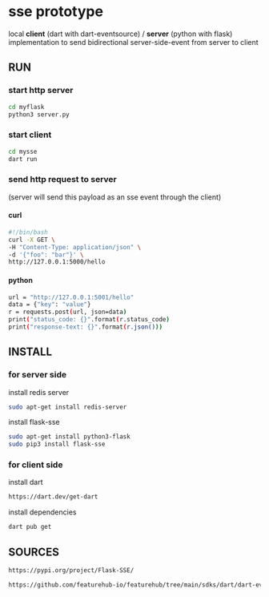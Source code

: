 # sse prototype
local **client** (dart with dart-eventsource) / **server** (python with flask) implementation to send bidirectional server-side-event from server to client

## RUN

### start http server
```sh
cd myflask
python3 server.py
```

### start client
```sh
cd mysse
dart run
```

### send http request to server
(server will send this payload as an sse event through the client)

#### curl
```sh
#!/bin/bash
curl -X GET \
-H "Content-Type: application/json" \
-d '{"foo": "bar"}' \
http://127.0.0.1:5000/hello
```

#### python
```sh
url = "http://127.0.0.1:5001/hello"
data = {"key": "value"}
r = requests.post(url, json=data)  
print("status_code: {}".format(r.status_code)
print("response-text: {}".format(r.json()))
```

## INSTALL

### for server side
install redis server
```sh
sudo apt-get install redis-server
```

install flask-sse
```sh
sudo apt-get install python3-flask
sudo pip3 install flask-sse
```

### for client side
install dart
```sh
https://dart.dev/get-dart
```

install dependencies
```sh
dart pub get
```

## SOURCES

```sh
https://pypi.org/project/Flask-SSE/
```

```sh
https://github.com/featurehub-io/featurehub/tree/main/sdks/dart/dart-eventsource
```
